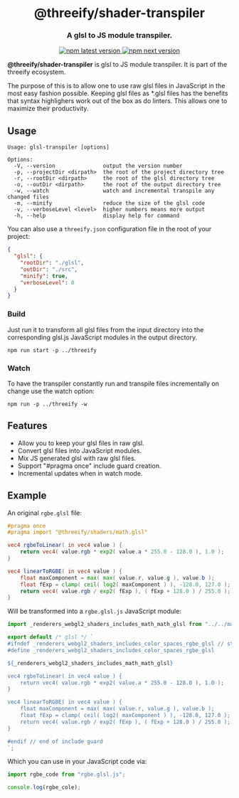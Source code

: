 <h1 align="center" style="border-bottom: none;">@threeify/shader-transpiler</h1>
<h3 align="center">A glsl to JS module transpiler.</h3>
<p align="center">
  <a href="https://www.npmjs.com/package/@threeify/shader-transpiler">
    <img alt="npm latest version" src="https://img.shields.io/npm/v/@threeify/shader-transpiler/latest.svg">
  </a>
  <a href="https://www.npmjs.com/package/threeify">
    <img alt="npm next version" src="https://img.shields.io/npm/v/@threeify/shader-transpiler/next.svg">
  </a>
</p>

**@threeify/shader-transpiler** is glsl to JS module transpiler. It is part of the threeify ecosystem.

The purpose of this is to allow one to use raw glsl files in JavaScript in the most easy fashion possible. Keeping glsl files as \*.glsl files has the benefits that syntax highlighers work out of the box as do linters. This allows one to maximize their productivity.

## Usage

```
Usage: glsl-transpiler [options]

Options:
  -V, --version               output the version number
  -p, --projectDir <dirpath>  the root of the project directory tree
  -r, --rootDir <dirpath>     the root of the glsl directory tree
  -o, --outDir <dirpath>      the root of the output directory tree
  -w, --watch                 watch and incremental transpile any changed files
  -m, --minify                reduce the size of the glsl code
  -v, --verboseLevel <level>  higher numbers means more output
  -h, --help                  display help for command
```

You can also use a `threeify.json` configuration file in the root of your project:

```json
{
  "glsl": {
    "rootDir": "./glsl",
    "outDir": "./src",
    "minify": true,
    "verboseLevel": 0
  }
}
```

### Build

Just run it to transform all glsl files from the input directory into the corresponding
glsl.js JavaScript modules in the output directory.

```
npm run start -p ../threeify
```

### Watch

To have the transpiler constantly run and transpile files incrementally on change use the watch option:

```
npm run -p ../threeify -w
```

## Features

- Allow you to keep your glsl files in raw glsl.
- Convert glsl files into JavaScript modules.
- Mix JS generated glsl with raw glsl files.
- Support "#pragma once" include guard creation.
- Incremental updates when in watch mode.

## Example

An original `rgbe.glsl` file:

```glsl
#pragma once
#pragma import "@threeify/shaders/math.glsl"

vec4 rgbeToLinear( in vec4 value ) {
	return vec4( value.rgb * exp2( value.a * 255.0 - 128.0 ), 1.0 );
}

vec4 linearToRGBE( in vec4 value ) {
	float maxComponent = max( max( value.r, value.g ), value.b );
	float fExp = clamp( ceil( log2( maxComponent ) ), -128.0, 127.0 );
	return vec4( value.rgb / exp2( fExp ), ( fExp + 128.0 ) / 255.0 );
}
```

Will be transformed into a `rgbe.glsl.js` JavaScript module:

```javascript
import _renderers_webgl2_shaders_includes_math_math_glsl from "../../math/math.glsl.js";

export default /* glsl */ `
#ifndef _renderers_webgl2_shaders_includes_color_spaces_rgbe_glsl // start of include guard
#define _renderers_webgl2_shaders_includes_color_spaces_rgbe_glsl

${_renderers_webgl2_shaders_includes_math_math_glsl}

vec4 rgbeToLinear( in vec4 value ) {
	return vec4( value.rgb * exp2( value.a * 255.0 - 128.0 ), 1.0 );
}

vec4 linearToRGBE( in vec4 value ) {
	float maxComponent = max( max( value.r, value.g ), value.b );
	float fExp = clamp( ceil( log2( maxComponent ) ), -128.0, 127.0 );
	return vec4( value.rgb / exp2( fExp ), ( fExp + 128.0 ) / 255.0 );
}

#endif // end of include guard
`;
```

Which you can use in your JavaScript code via:

```javascript
import rgbe_code from "rgbe.glsl.js";

console.log(rgbe_cole);
```
